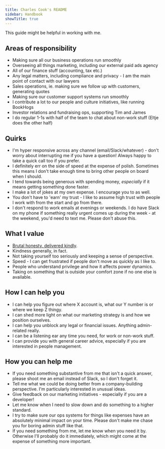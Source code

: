 ```yaml
---
title: Charles Cook's README
sidebar: Handbook
showTitle: true
---
```


This guide might be helpful in working with me.

## Areas of responsibility

- Making sure all our business operations run smoothly
- Overseeing all things marketing, including our external paid ads agency
- All of our finance stuff (accounting, tax etc.)
- Any legal matters, including compliance and privacy - I am the main point of contact with our lawyers
- Sales operations, ie. making sure we follow up with customers, generating quotes
- Making sure our customer support systems run smoothly
- I contribute a lot to our people and culture initiatives, like running BookHogs
- Investor relations and fundraising ops, supporting Tim and James 
- I do regular 1-1s with half of the team to chat about non-work stuff (Eltje does the other half)

## Quirks

- I'm hyper responsive across any channel (email/Slack/whatever) - don't worry about interrupting me if you have a question! Always happy to take a quick call too if you prefer.
- I definitely err on the side of speed at the expense of polish. Sometimes this means I don't take enough time to bring other people on board when I should. 
- I tend towards being generous with spending money, _especially_ if it means getting something done faster. 
- I make a lot of jokes at my own expense. I encourage you to as well.
- You don't have to 'earn' my trust - I like to assume high trust with people I work with from the start and go from there. 
- I don't respond to work emails at evenings or weekends. I do have Slack on my phone if something really urgent comes up during the week - at the weekend, you'd need to text me. Please don't abuse this. 

## What I value

- [Brutal honesty, delivered kindly](https://feld.com/archives/2014/08/brutal-honesty-delivered-kindly.html). 
- Kindness generally, in fact. 
- Not taking yourself too seriously and keeping a sense of perspective.
- Speed - I can get frustrated if people don't move as quickly as I like to. 
- People who understand privilege and how it affects power dynamics.  
- Taking on something that is outside your comfort zone if no one else is available. 

## How I can help you

- I can help you figure out where X account is, what our Y number is or where we keep Z thingy. 
- I can shed more light on what our marketing strategy is and how we position ourselves. 
- I can help you unblock any legal or financial issues. Anything admin-related really. 
- I can be a listening ear any time you need, for work or non-work stuff. 
- I can provide you with general career advice, especially if you are interested in people management. 

## How you can help me

- If you need something substantive from me that isn't a quick answer, please shoot me an email instead of Slack, so I don't forget it. 
- Tell me what we could be doing better from a company-building perspective. I'm particularly interested in unusual ideas. 
- Give feedback on our marketing initiatives - especially if you are a developer!
- Let me know when I need to slow down and do something to a higher standard. 
- I try to make sure our ops systems for things like expenses have an absolutely minimal impact on your time. Please don't make me chase you for boring admin stuff like that. 
- If you need something from me, let me know when you need it by. Otherwise I'll probably do it immediately, which might come at the expense of something more important. 
